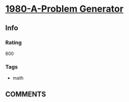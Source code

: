 # [1980-A-Problem Generator](https://codeforces.com/problemset/problem/1980/A)

## Info

### Rating

800

### Tags

- math

## __COMMENTS__

> 
